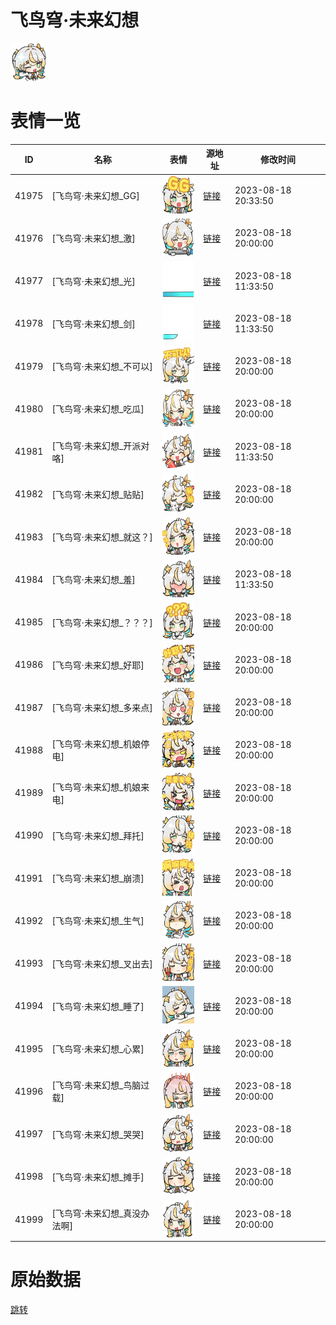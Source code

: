# 飞鸟穹·未来幻想

<img src="./cover.png" height="60" alt="cover" />

# 表情一览

|ID|名称|表情|源地址|修改时间|
|----|----|----|----|----|
|41975|[飞鸟穹·未来幻想_GG]|<img src="./pic/041975_%5B飞鸟穹·未来幻想_GG%5D.png" height="60" alt="GG"/>|[链接](https://i0.hdslb.com/bfs/garb/7b75aa15a4ff0d69e2e0d822edd4fa2323cd8c80.png)|2023-08-18 20:33:50|
|41976|[飞鸟穹·未来幻想_激]|<img src="./pic/041976_%5B飞鸟穹·未来幻想_激%5D.png" height="60" alt="激"/>|[链接](https://i0.hdslb.com/bfs/garb/2fabb5aaf61d9a499260d7e19dc368df5b8c622a.png)|2023-08-18 20:00:00|
|41977|[飞鸟穹·未来幻想_光]|<img src="./pic/041977_%5B飞鸟穹·未来幻想_光%5D.png" height="60" alt="光"/>|[链接](https://i0.hdslb.com/bfs/garb/87debbd0665358ee88d8caa728b721fa3c79b2ba.png)|2023-08-18 11:33:50|
|41978|[飞鸟穹·未来幻想_剑]|<img src="./pic/041978_%5B飞鸟穹·未来幻想_剑%5D.png" height="60" alt="剑"/>|[链接](https://i0.hdslb.com/bfs/garb/3c1ef8a7d6045a0647ee1f2f2daf60daffdee49a.png)|2023-08-18 11:33:50|
|41979|[飞鸟穹·未来幻想_不可以]|<img src="./pic/041979_%5B飞鸟穹·未来幻想_不可以%5D.png" height="60" alt="不可以"/>|[链接](https://i0.hdslb.com/bfs/garb/dc6ac89b01ff89c5cb9052789f3925bdd65fc688.png)|2023-08-18 20:00:00|
|41980|[飞鸟穹·未来幻想_吃瓜]|<img src="./pic/041980_%5B飞鸟穹·未来幻想_吃瓜%5D.png" height="60" alt="吃瓜"/>|[链接](https://i0.hdslb.com/bfs/garb/159934be8bd69b95007451bcd266059b1972fe64.png)|2023-08-18 20:00:00|
|41981|[飞鸟穹·未来幻想_开派对咯]|<img src="./pic/041981_%5B飞鸟穹·未来幻想_开派对咯%5D.png" height="60" alt="开派对咯"/>|[链接](https://i0.hdslb.com/bfs/garb/3c4f3bc434973858f8bbe1974744c0c256370925.png)|2023-08-18 11:33:50|
|41982|[飞鸟穹·未来幻想_贴贴]|<img src="./pic/041982_%5B飞鸟穹·未来幻想_贴贴%5D.png" height="60" alt="贴贴"/>|[链接](https://i0.hdslb.com/bfs/garb/6b9563daa374725888d16992cb8f4bc426f029d9.png)|2023-08-18 20:00:00|
|41983|[飞鸟穹·未来幻想_就这？]|<img src="./pic/041983_%5B飞鸟穹·未来幻想_就这？%5D.png" height="60" alt="就这？"/>|[链接](https://i0.hdslb.com/bfs/garb/b938ca56ee980aebf0b5bec458ff96acc3693d1c.png)|2023-08-18 20:00:00|
|41984|[飞鸟穹·未来幻想_羞]|<img src="./pic/041984_%5B飞鸟穹·未来幻想_羞%5D.png" height="60" alt="羞"/>|[链接](https://i0.hdslb.com/bfs/garb/22208f47e70a7ca83e0d4a9578d92fb96b2e36c9.png)|2023-08-18 11:33:50|
|41985|[飞鸟穹·未来幻想_？？？]|<img src="./pic/041985_%5B飞鸟穹·未来幻想_？？？%5D.png" height="60" alt="？？？"/>|[链接](https://i0.hdslb.com/bfs/garb/fe78a38b5c502859e15f941f71237b2790e5ab2a.png)|2023-08-18 20:00:00|
|41986|[飞鸟穹·未来幻想_好耶]|<img src="./pic/041986_%5B飞鸟穹·未来幻想_好耶%5D.png" height="60" alt="好耶"/>|[链接](https://i0.hdslb.com/bfs/garb/d9a1a6494820eaf2efee7d117bfe42614f6350ea.png)|2023-08-18 20:00:00|
|41987|[飞鸟穹·未来幻想_多来点]|<img src="./pic/041987_%5B飞鸟穹·未来幻想_多来点%5D.png" height="60" alt="多来点"/>|[链接](https://i0.hdslb.com/bfs/garb/e813430be66c2777c159b431eb30d0b69912707f.png)|2023-08-18 20:00:00|
|41988|[飞鸟穹·未来幻想_机娘停电]|<img src="./pic/041988_%5B飞鸟穹·未来幻想_机娘停电%5D.png" height="60" alt="机娘停电"/>|[链接](https://i0.hdslb.com/bfs/garb/49a6ab17a0ece1f2309561509830c35959a3ab80.png)|2023-08-18 20:00:00|
|41989|[飞鸟穹·未来幻想_机娘来电]|<img src="./pic/041989_%5B飞鸟穹·未来幻想_机娘来电%5D.png" height="60" alt="机娘来电"/>|[链接](https://i0.hdslb.com/bfs/garb/ef4c5e4a433aae0a1ea36623c3e4ed942f3d2785.png)|2023-08-18 20:00:00|
|41990|[飞鸟穹·未来幻想_拜托]|<img src="./pic/041990_%5B飞鸟穹·未来幻想_拜托%5D.png" height="60" alt="拜托"/>|[链接](https://i0.hdslb.com/bfs/garb/f6d05714f13633dfb38394cecb9dfbb9cd0fc0c2.png)|2023-08-18 20:00:00|
|41991|[飞鸟穹·未来幻想_崩溃]|<img src="./pic/041991_%5B飞鸟穹·未来幻想_崩溃%5D.png" height="60" alt="崩溃"/>|[链接](https://i0.hdslb.com/bfs/garb/e8f344f12528e1828f1d3a1627881f9433621b3a.png)|2023-08-18 20:00:00|
|41992|[飞鸟穹·未来幻想_生气]|<img src="./pic/041992_%5B飞鸟穹·未来幻想_生气%5D.png" height="60" alt="生气"/>|[链接](https://i0.hdslb.com/bfs/garb/6d6989e35dc25af8f351bd1603f3451ae2fcf659.png)|2023-08-18 20:00:00|
|41993|[飞鸟穹·未来幻想_叉出去]|<img src="./pic/041993_%5B飞鸟穹·未来幻想_叉出去%5D.png" height="60" alt="叉出去"/>|[链接](https://i0.hdslb.com/bfs/garb/49ef2a93df2d626b225579496a0f096cd4b1f316.png)|2023-08-18 20:00:00|
|41994|[飞鸟穹·未来幻想_睡了]|<img src="./pic/041994_%5B飞鸟穹·未来幻想_睡了%5D.png" height="60" alt="睡了"/>|[链接](https://i0.hdslb.com/bfs/garb/71ee21fc82fefa273b208ea5aec04a0ec9b1c64b.png)|2023-08-18 20:00:00|
|41995|[飞鸟穹·未来幻想_心累]|<img src="./pic/041995_%5B飞鸟穹·未来幻想_心累%5D.png" height="60" alt="心累"/>|[链接](https://i0.hdslb.com/bfs/garb/6b23cc24d8bf1788c506bcf2d9999ee61404b57e.png)|2023-08-18 20:00:00|
|41996|[飞鸟穹·未来幻想_鸟脑过载]|<img src="./pic/041996_%5B飞鸟穹·未来幻想_鸟脑过载%5D.png" height="60" alt="鸟脑过载"/>|[链接](https://i0.hdslb.com/bfs/garb/2b561b0c9e6aa7366fa97489a0697e33ba553489.png)|2023-08-18 20:00:00|
|41997|[飞鸟穹·未来幻想_哭哭]|<img src="./pic/041997_%5B飞鸟穹·未来幻想_哭哭%5D.png" height="60" alt="哭哭"/>|[链接](https://i0.hdslb.com/bfs/garb/9f2e775a890d77949ef1e3996fbf2866d5e0712f.png)|2023-08-18 20:00:00|
|41998|[飞鸟穹·未来幻想_摊手]|<img src="./pic/041998_%5B飞鸟穹·未来幻想_摊手%5D.png" height="60" alt="摊手"/>|[链接](https://i0.hdslb.com/bfs/garb/3333374722f0bdc4659e16e9390ce1862b4656d7.png)|2023-08-18 20:00:00|
|41999|[飞鸟穹·未来幻想_真没办法啊]|<img src="./pic/041999_%5B飞鸟穹·未来幻想_真没办法啊%5D.png" height="60" alt="真没办法啊"/>|[链接](https://i0.hdslb.com/bfs/garb/09a1acb5846db3aec1f931c4e7d182dee337dce2.png)|2023-08-18 20:00:00|

# 原始数据

[跳转](./raw.json)

